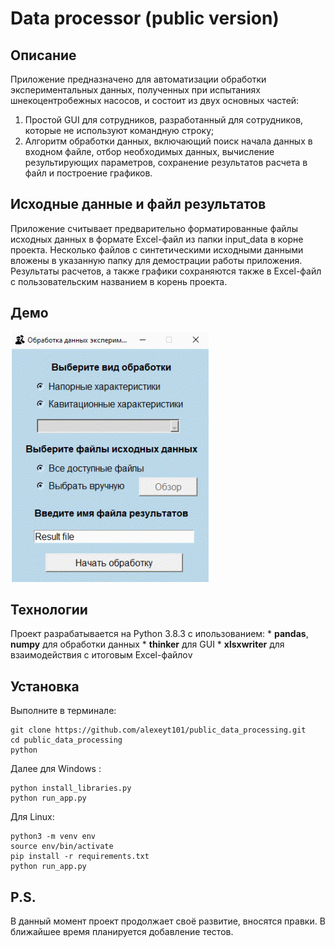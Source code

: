 # Data processor (public version)

## Описание
Приложение предназначено для автоматизации обработки экспериментальных данных, полученных при испытаниях шнекоцентробежных насосов, и состоит из двух основных частей: 
  1. Простой GUI для сотрудников, разработанный для сотрудников, которые не используют командную строку;
  2. Алгоритм обработки данных, включающий поиск начала данных в входном файле, отбор необходимых данных, вычисление результирующих параметров, сохранение результатов расчета в файл и построение графиков.

## Исходные данные и файл результатов
Приложение считывает предварительно форматированные файлы исходных данных в формате Excel-файл из папки input_data в корне проекта. Несколько файлов с синтетическими исходными данными вложены в указанную папку для демострации работы приложения. 
Результаты расчетов, а также графики сохраняются также в Excel-файл с пользовательским названием в корень проекта.

## Демо

![image](https://github.com/alexeyt101/public_data_processing/blob/readme_creating/readme_assets/demo.gif)

## Технологии 
Проект разрабатывается на Python 3.8.3 с ипользованием:
    * **pandas**, **numpy** для обработки данных
    * **thinker** для GUI
    * **xlsxwriter** для взаимодействия с итоговым Excel-файлоv

## Установка 
Выполните в терминале:
```
git clone https://github.com/alexeyt101/public_data_processing.git
cd public_data_processing
python
```
Далее для Windows :
```
python install_libraries.py
python run_app.py
```
Для Linux:
```
python3 -m venv env
source env/bin/activate
pip install -r requirements.txt
python run_app.py
```

## P.S. 
В данный момент проект продолжает своё развитие, вносятся правки. В ближайшее время планируется добавление тестов. 
